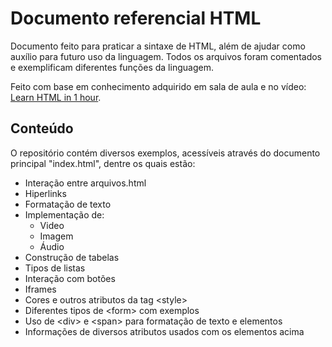 # Documento referencial HTML

Documento feito para praticar a sintaxe de HTML, além de ajudar como auxílio para futuro uso da linguagem. Todos os arquivos foram comentados e exemplificam diferentes funções da linguagem.

Feito com base em conhecimento adquirido em sala de aula e no vídeo: [Learn HTML in 1 hour](https://youtu.be/HD13eq_Pmp8?si=kJwE4kHrdj4Ko-vB).

## Conteúdo

O repositório contém diversos exemplos, acessíveis através do documento principal "index.html", dentre os quais estão:

- Interação entre arquivos.html
- Hiperlinks
- Formatação de texto
- Implementação de:
  - Video
  - Imagem
  - Áudio
- Construção de tabelas
- Tipos de listas
- Interação com botões
- Iframes
- Cores e outros atributos da tag \<style>
- Diferentes tipos de \<form> com exemplos
- Uso de \<div> e \<span> para formatação de texto e elementos
- Informações de diversos atributos usados com os elementos acima

